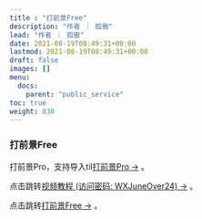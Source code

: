 ```yaml
---
title : "打前景Free"
description: "作者 ｜ 孤傲"
lead: "作者 ｜ 孤傲"
date: 2021-08-19T08:49:31+00:00
lastmod: 2021-08-19T08:49:31+00:00
draft: false 
images: []
menu:
  docs:
    parent: "public_service"
toc: true
weight: 830
---
```


### 打前景Free

打前景Pro，支持导入til[打前景Pro →](https://skin.gushao.club/docs/extra_service/skin/skinforward/) 。

点击跳转[视频教程 (访问密码: WXJuneOver24) →](https://url69.ctfile.com/d/22031369-65046580-3246ae?p=WXJuneOver24) 。

点击跳转[打前景Free →](https://skin.gushao.club/docs/public_service/SkinForward/) 。
